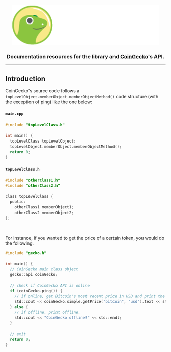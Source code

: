 <p align="center">
  <img width="460" height="125" src="/images/coingecko.jpg">
</p>
<h3 align="center">Documentation resources for the library and <a href="https://www.coingecko.com/">CoinGecko</a>'s API.</h3>
<hr>
<h2>Introduction</h2>
<p>CoinGecko's source code follows a <code>topLevelObject.memberObject.memberObjectMethod()</code> code structure (with the exception of ping) like the one below:</p>

#### **`main.cpp`**
```c
#include "topLevelClass.h"

int main() {
  topLevelClass topLevelObject;
  topLevelObject.memberObject.memberObjectMethod();
  return 0;
}
```

#### **`topLevelClass.h`**
```c
#include "otherClass1.h"
#include "otherClass2.h"

class topLevelClass {
  public: 
    otherClass1 memberObject1;
    otherClass2 memberObject2;
};
```

<br>
<p>For instance, if you wanted to get the price of a certain token, you would do the following.</p>

```c
#include "gecko.h"

int main() {
  // CoinGecko main class object
  gecko::api coinGecko;
  
  // check if CoinGecko API is online
  if (coinGecko.ping()) {
    // if online, get Bitcoin's most recent price in USD and print the JSON response
    std::cout << coinGecko.simple.getPrice("bitcoin", "usd").text << std::endl;
  } else {
    // if offline, print offline.
    std::cout << "CoinGecko offline!" << std::endl;
  }
  
  // exit
  return 0;
}
```
